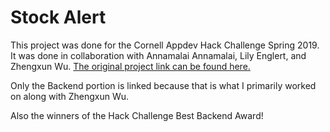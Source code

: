 # Stock Alert 
This project was done for the Cornell Appdev Hack Challenge Spring 2019. It was done in collaboration with Annamalai Annamalai, Lily Englert, and Zhengxun Wu. [The original project link can be found here.](https://github.com/Lilyenglert/Stock-Alert-Hack-Challenge)

Only the Backend portion is linked because that is what I primarily worked on along with Zhengxun Wu. 

Also the winners of the Hack Challenge Best Backend Award!
[](https://i.imgur.com/V0w2OGJ.jpg)

